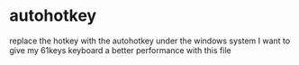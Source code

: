 # autohotkey
replace the hotkey with the autohotkey under the windows system
I want to give my 61keys keyboard a better performance with this file
